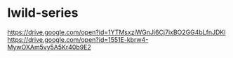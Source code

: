 # Iwild-series
https://drive.google.com/open?id=1YTMsxziWGnJi6Cj7ixBO2GG4bLfnJDKl
https://drive.google.com/open?id=1551E-kbrw4-MywOXAm5vy5A5Kr40b9E2
